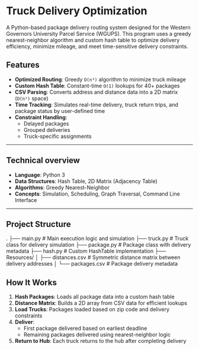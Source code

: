 # Truck Delivery Optimization

A Python-based package delivery routing system designed for the Western Governors University Parcel Service (WGUPS). This program uses a greedy nearest-neighbor algorithm and custom hash table to optimize delivery efficiency, minimize mileage, and meet time-sensitive delivery constraints.


## Features

- **Optimized Routing**: Greedy `O(n³)` algorithm to minimize truck mileage  
- **Custom Hash Table**: Constant-time `O(1)` lookups for 40+ packages  
- **CSV Parsing**: Converts address and distance data into a 2D matrix (`O(n²)` space)  
- **Time Tracking**: Simulates real-time delivery, truck return trips, and package status by user-defined time  
- **Constraint Handling**:
  - Delayed packages
  - Grouped deliveries
  - Truck-specific assignments

---

## Technical overview

- **Language**: Python 3  
- **Data Structures**: Hash Table, 2D Matrix (Adjacency Table)  
- **Algorithms**: Greedy Nearest-Neighbor  
- **Concepts**: Simulation, Scheduling, Graph Traversal, Command Line Interface  

---

## Project Structure
.
├── main.py # Main execution logic and simulation
├── truck.py # Truck class for delivery simulation
├── package.py # Package class with delivery metadata
├── hash.py # Custom HashTable implementation
├── Resources/
│ ├── distances.csv # Symmetric distance matrix between delivery addresses
│ └── packages.csv # Package delivery metadata

## How It Works

1. **Hash Packages**: Loads all package data into a custom hash table  
2. **Distance Matrix**: Builds a 2D array from CSV data for efficient lookups  
3. **Load Trucks**: Packages loaded based on zip code and delivery constraints  
4. **Deliver**:
   - First package delivered based on earliest deadline  
   - Remaining packages delivered using nearest-neighbor logic  
5. **Return to Hub**: Each truck returns to the hub after completing delivery  
